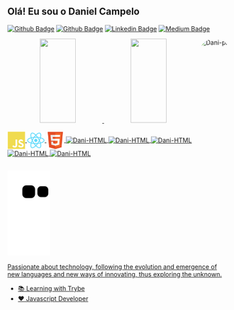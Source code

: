 ## Olá! Eu sou o Daniel Campelo

[![Github Badge](https://img.shields.io/badge/-Github-000?style=flat-square&logo=Github&logoColor=white&link=https://github.com/danielcampl)](https://github.com/danielcampl)
[![Github Badge](https://img.shields.io/github/followers/danielcampl?label=Follow&style=flat-square&link=mailto:danielcampelo159@gmail.com)](mailto:danielcampelo159@gmail.com)
[![Linkedin Badge](https://img.shields.io/badge/-LinkedIn-blue?style=flat-square&logo=Linkedin&logoColor=white&link=https://www.linkedin.com/in/daniel-campelo-338710230/)](https://www.linkedin.com/in/daniel-campelo-338710230/)
[![Medium Badge](https://img.shields.io/static/v1?label=Medium&message=JsLovers&color=purple&logo=medium&&link=https://medium.com/jslovers/)](https://medium.com/jslovers/)

<div align="center">
  <a href="https://github.com/danielcampl">
  <img height="190em" width="40%" src="https://github-readme-stats.vercel.app/api?username=danielcampl&show_icons=true&theme=cobalt&include_all_commits=true&count_private=true"/>
  <img height="190em" width="40%" src="https://github-readme-stats.vercel.app/api/top-langs/?username=danielcampl&layout=compact&langs_count=7&theme=cobalt"/>
  <img align="right" alt="Dani-pic" height="150" style="border-radius:50px;"       src="https://cdn.discordapp.com/attachments/908885775100289075/957259651064418364/download20220306094750.png">
</div>
  <div style="display: inline_block"><br>
  <img align="center" alt="Dani-Js" height="40" width="40" src="https://raw.githubusercontent.com/devicons/devicon/master/icons/javascript/javascript-plain.svg">
  <img align="center" alt="Dani-React" height="40" width="40" src="https://raw.githubusercontent.com/devicons/devicon/master/icons/react/react-original.svg">
  <img align="center" alt="Dani-HTML" height="40" width="40" src="https://raw.githubusercontent.com/devicons/devicon/master/icons/html5/html5-original.svg">
  <img align="center" alt="Dani-HTML" height="40" width="40" src="https://cdn.jsdelivr.net/gh/devicons/devicon/icons/css3/css3-original.svg" />
  <img align="center" alt="Dani-HTML" height="40" width="40" src="https://cdn.jsdelivr.net/gh/devicons/devicon/icons/docker/docker-original.svg" />
  <img align="center" alt="Dani-HTML" height="40" width="40" src="https://cdn.jsdelivr.net/gh/devicons/devicon/icons/jquery/jquery-original.svg" />
  <img align="center" alt="Dani-HTML" height="40" width="40" src="https://cdn.jsdelivr.net/gh/devicons/devicon/icons/mysql/mysql-original.svg" />
  <img align="center" alt="Dani-HTML" height="40" width="40" src="https://cdn.jsdelivr.net/gh/devicons/devicon/icons/nodejs/nodejs-original.svg" />
</div>
  
 ##
  
<div>
  
  ![Snake animation](https://github.com/danielcampl/danielcampl/blob/output/github-contribution-grid-snake.svg)
  
  Passionate about technology, following the evolution and emergence of new languages ​​and new ways of innovating, thus exploring the unknown.
  
  -  📚 Learning with Trybe
  -  ❤️ Javascript Developer
</div>
  
